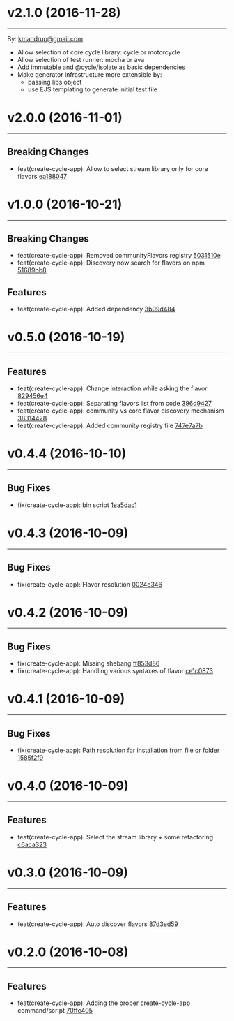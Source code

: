 # v2.1.0 (2016-11-28)
---
By: kmandrup@gmail.com

- Allow selection of core cycle library: cycle or motorcycle
- Allow selection of test runner: mocha or ava
- Add immutable and @cycle/isolate as basic dependencies
- Make generator infrastructure more extensible by:
    - passing libs object
    - use EJS templating to generate initial test file

# v2.0.0 (2016-11-01)
---


## Breaking Changes

- feat(create-cycle-app): Allow to select stream library only for core flavors [ea188047](https://github.com/cyclejs-community/create-cycle-app/commits/ea1880479f7e846fe1ff3eef388774ec74c383fb)


# v1.0.0 (2016-10-21)
---


## Breaking Changes

- feat(create-cycle-app): Removed communityFlavors registry [5031510e](https://github.com/cyclejs-community/create-cycle-app/commits/5031510e01f3774687d11c698d4de9844768ed91)
- feat(create-cycle-app): Discovery now search for flavors on npm [51689bb8](https://github.com/cyclejs-community/create-cycle-app/commits/51689bb890d9c4465bb62891219b3fe6ba50ee78)

## Features

- feat(create-cycle-app): Added dependency [3b09d484](https://github.com/cyclejs-community/create-cycle-app/commits/3b09d484ae04643d6a61287ad9390b305bc7f243)


# v0.5.0 (2016-10-19)
---


## Features

- feat(create-cycle-app): Change interaction while asking the flavor [829456e4](https://github.com/cyclejs-community/create-cycle-app/commits/829456e4689555cadb73be758f2c33ea1d080601)
- feat(create-cycle-app): Separating flavors list from code [396d9427](https://github.com/cyclejs-community/create-cycle-app/commits/396d94279ee2564593f6561145f6346fcf2e9077)
- feat(create-cycle-app): community vs core flavor discovery mechanism [38314428](https://github.com/cyclejs-community/create-cycle-app/commits/38314428c229b7924080da0d82f20adcdc78f79c)
- feat(create-cycle-app): Added community registry file [747e7a7b](https://github.com/cyclejs-community/create-cycle-app/commits/747e7a7ba9a38554b4747e4176a2528a16d000c9)


# v0.4.4 (2016-10-10)
---


## Bug Fixes

- fix(create-cycle-app): bin script [1ea5dac1](https://github.com/geovanisouza92/create-cycle-app/commits/1ea5dac1addd67cefce3b0bdcf3c6b6fca5ed0e7)


# v0.4.3 (2016-10-09)
---


## Bug Fixes

- fix(create-cycle-app): Flavor resolution [0024e346](https://github.com/geovanisouza92/create-cycle-app/commits/0024e346bb43cb95edc491e3626dc983c097f4c5)


# v0.4.2 (2016-10-09)
---


## Bug Fixes

- fix(create-cycle-app): Missing shebang [ff853d86](https://github.com/geovanisouza92/create-cycle-app/commits/ff853d86a8408c071a884023fe67937a27bcfa42)
- fix(create-cycle-app): Handling various syntaxes of flavor [ce1c0873](https://github.com/geovanisouza92/create-cycle-app/commits/ce1c087305b326ecb774ec45c91cec85c0104ed5)


# v0.4.1 (2016-10-09)
---


## Bug Fixes

- fix(create-cycle-app): Path resolution for installation from file or folder [1585f2f9](https://github.com/geovanisouza92/create-cycle-app/commits/1585f2f9d9a524d6fb57a82dd3206b568f30dc37)


# v0.4.0 (2016-10-09)
---


## Features

- feat(create-cycle-app): Select the stream library + some refactoring [c6aca323](https://github.com/geovanisouza92/create-cycle-app/commits/c6aca323e12acefdb868f9504d22b808635f2fe3)


# v0.3.0 (2016-10-09)
---


## Features

- feat(create-cycle-app): Auto discover flavors [87d3ed59](https://github.com/geovanisouza92/create-cycle-app/commits/87d3ed599bea37164d5aadf912836357c96dfe53)


# v0.2.0 (2016-10-08)
---


## Features

- feat(create-cycle-app): Adding the proper create-cycle-app command/script [70ffc405](https://github.com/geovanisouza92/create-cycle-app/commits/70ffc405e4a26dffafc6b75d7ff091df94c81bc7)



